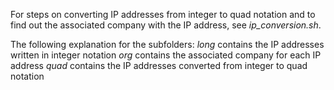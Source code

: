 For steps on converting IP addresses from integer to quad notation and to find out the associated company with the IP address, see _ip\_conversion.sh_.

The following explanation for the subfolders:
_long_ contains the IP addresses written in integer notation
_org_ contains the associated company for each IP address
_quad_ contains the IP addresses converted from integer to quad notation



